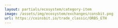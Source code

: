 ```yaml
---
layout: partials/ecosystem/category-item
image: /assets/img/ecosystem/exchanges/consbit.png
url: https://coinsbit.io/trade_classic/ORBS_ETH
---
```

